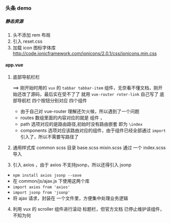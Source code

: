 ### 头条 demo

##### 静态资源

1. 头不添加 rem 布局
2. 引入 reset.css
3. 加载 icon 图标字体库 http://code.ionicframework.com/ionicons/2.0.1/css/ionicons.min.css

#### app.vue
1. 底部导航栏栏

    ==> 刚开始时用的 `vux` 的 `tabbar tabbar-item` 组件，无奈看不懂文档，刚开始还改了源码，最后实在受不了了
    就用   `vue-router roter-link` 自己写了
    底部导航栏 四个按钮分别对应 四个组件
    - 由于自己对 vue-router 理解还欠火候，所以遇到了一个问题
    - routes 数组里面的内容对应的就是 组件 ，
    - path 选项对应的是路由路径,初始时没有路由嵌套 即为 `\index`
    - components 选项对应该路由对应的组件，由于组件已经全部通过 `import` 引入了，所以不需要写路径了
2. 通用样式库 common scss 目录 base.scss mixin.scss 通过 一个 index.scss 导入

3. 引入 axios ，由于 axios 不支持jsonp，所以还得引入 jsonp
  -  ` npm install axios jsonp --save `
  -  在 common/js/ajax.js 下使用这两个库
  - `import axios from 'axios'`
  - `import jsonp from 'jsonp'`
  - 将 ajax 请求，封装在 一个文件里，方便集中处理业务逻辑
4. 利用 vux 的 scroller 组件进行滚动 标题栏，但官方文档 已停止维护该组件，不知为何
